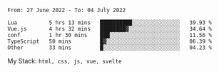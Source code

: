 <!--START_SECTION:waka-->

```text
From: 27 June 2022 - To: 04 July 2022

Lua          5 hrs 13 mins   ██████████░░░░░░░░░░░░░░░   39.93 %
Vue.js       4 hrs 32 mins   ████████▓░░░░░░░░░░░░░░░░   34.64 %
conf         1 hr 30 mins    ███░░░░░░░░░░░░░░░░░░░░░░   11.56 %
TypeScript   50 mins         █▓░░░░░░░░░░░░░░░░░░░░░░░   06.39 %
Other        33 mins         █░░░░░░░░░░░░░░░░░░░░░░░░   04.23 %
```

<!--END_SECTION:waka-->
My Stack: `html, css, js, vue, svelte`
